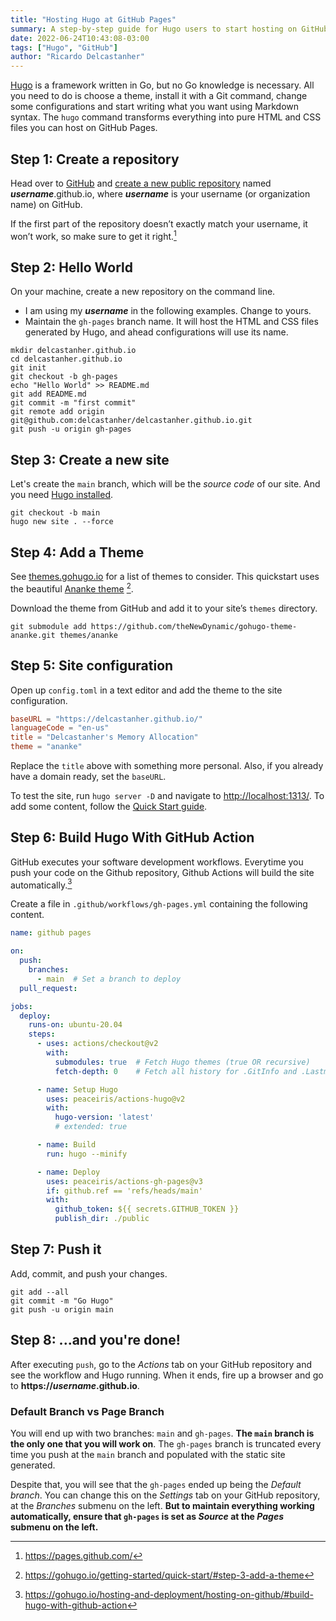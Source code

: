 ```yaml
---
title: "Hosting Hugo at GitHub Pages"
summary: A step-by-step guide for Hugo users to start hosting on GitHub Pages.
date: 2022-06-24T10:43:08-03:00
tags: ["Hugo", "GitHub"]
author: "Ricardo Delcastanher"
---
```


[Hugo](https://gohugo.io/) is a framework written in Go, but no Go knowledge is necessary. All you need to do is choose a theme, install it with a Git command, change some configurations and start writing what you want using Markdown syntax. The `hugo` command transforms everything into pure HTML and CSS files you can host on GitHub Pages.

## Step 1: Create a repository
Head over to [GitHub](https://github.com/) and [create a new public repository](https://github.com/new) named ***username***.github.io, where ***username*** is your username (or organization name) on GitHub.

If the first part of the repository doesn’t exactly match your username, it won’t work, so make sure to get it right.[^1]

[^1]: https://pages.github.com/

## Step 2: Hello World

On your machine, create a new repository on the command line.
-   I am using my ***username*** in the following examples. Change to yours.
-   Maintain the `gh-pages` branch name. It will host the HTML and CSS files generated by Hugo, and ahead configurations will use its name.

```Shell
mkdir delcastanher.github.io
cd delcastanher.github.io
git init
git checkout -b gh-pages
echo "Hello World" >> README.md
git add README.md
git commit -m "first commit"
git remote add origin git@github.com:delcastanher/delcastanher.github.io.git
git push -u origin gh-pages
```

## Step 3: Create a new site
Let's create the `main` branch, which will be the *source code* of our site. And you need [Hugo installed](https://gohugo.io/getting-started/installing/).


```Shell
git checkout -b main
hugo new site . --force
```

## Step 4: Add a Theme
See [themes.gohugo.io](https://themes.gohugo.io/) for a list of themes to consider. This quickstart uses the beautiful [Ananke theme](https://themes.gohugo.io/gohugo-theme-ananke/)  [^2].

[^2]: https://gohugo.io/getting-started/quick-start/#step-3-add-a-theme

Download the theme from GitHub and add it to your site’s `themes` directory.

```Shell
git submodule add https://github.com/theNewDynamic/gohugo-theme-ananke.git themes/ananke
```

## Step 5: Site configuration
Open up `config.toml` in a text editor and add the theme to the site configuration.

```TOML
baseURL = "https://delcastanher.github.io/"
languageCode = "en-us"
title = "Delcastanher's Memory Allocation"
theme = "ananke"
```

Replace the `title` above with something more personal. Also, if you already have a domain ready, set the `baseURL`.

To test the site, run `hugo server -D` and navigate to [http://localhost:1313/](http://localhost:1313/). To add some content, follow the [Quick Start guide](https://gohugo.io/getting-started/quick-start/#step-4-add-some-content).

## Step 6: Build Hugo With GitHub Action

GitHub executes your software development workflows. Everytime you push your code on the Github repository, Github Actions will build the site automatically.[^3]

[^3]: https://gohugo.io/hosting-and-deployment/hosting-on-github/#build-hugo-with-github-action

Create a file in `.github/workflows/gh-pages.yml` containing the following content.

```YAML
name: github pages

on:
  push:
    branches:
      - main  # Set a branch to deploy
  pull_request:

jobs:
  deploy:
    runs-on: ubuntu-20.04
    steps:
      - uses: actions/checkout@v2
        with:
          submodules: true  # Fetch Hugo themes (true OR recursive)
          fetch-depth: 0    # Fetch all history for .GitInfo and .Lastmod

      - name: Setup Hugo
        uses: peaceiris/actions-hugo@v2
        with:
          hugo-version: 'latest'
          # extended: true

      - name: Build
        run: hugo --minify

      - name: Deploy
        uses: peaceiris/actions-gh-pages@v3
        if: github.ref == 'refs/heads/main'
        with:
          github_token: ${{ secrets.GITHUB_TOKEN }}
          publish_dir: ./public
```

## Step 7: Push it
Add, commit, and push your changes.

```Shell
git add --all
git commit -m "Go Hugo"
git push -u origin main
```

## Step 8: ...and you're done!

After executing `push`, go to the *Actions* tab on your GitHub repository and see the workflow and Hugo running. When it ends, fire up a browser and go to **https://*username*.github.io**.

### Default Branch vs Page Branch

You will end up with two branches: `main` and `gh-pages`. **The `main` branch is the only one that you will work on**. The `gh-pages` branch is truncated every time you push at the `main` branch and populated with the static site generated.

Despite that, you will see that the `gh-pages` ended up being the *Default branch*. You can change this on the *Settings* tab on your GitHub repository, at the *Branches* submenu on the left. **But to maintain everything working automatically, ensure that `gh-pages` is set as *Source* at the *Pages* submenu on the left.**